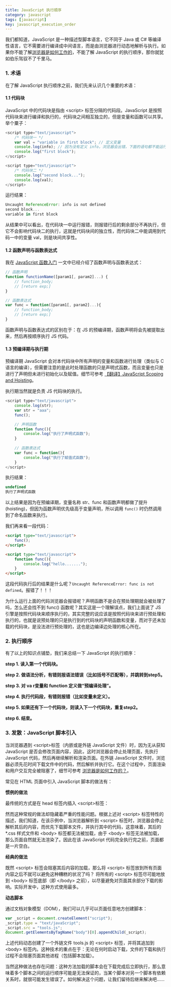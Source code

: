 ```yaml
---
title: JavaScript 执行顺序
category: javascript
tags: [javascript]
key: javascript_execution_order
---
```


我们都知道，JavaScript 是一种描述型脚本语言，它不同于 Java 或 C# 等编译性语言，它不需要进行编译成中间语言，而是由浏览器进行动态地解析与执行。如果你不能了解[浏览器是如何工作的](/2016/11/javascript_how_broswers_work/)，不能了解 JavaScript 的执行顺序，那你就犹如伯乐驾驭不了千里马。

### 1. 术语 ###

在了解 JavaScript 执行顺序之前，我们先来认识几个重要的术语：

#### 1.1 代码块 ####

JavaScript 中的代码块是指由 \<script> 标签分隔的代码段。JavaScript 是按照代码块来进行编译和执行的，代码块之间相互独立的，但是变量和函数可以共享。举个粟子：

```javascript
<script type="text/javascript">
	/* 代码块一 */
	var val = "variable in first block"; // 定义变量
	console.log(info); // 因为没有定义 info，浏览器会出错，下面的语句都不能运行
	console.log("first block");
</script>

<script type="text/javascript">
	/* 代码块二 */
	console.log("second block...");
	console.log(val);
</script>
```

运行结果：

```javascript
Uncaught ReferenceError: info is not defined
second block...
variable in first block
```

从结果中可以看出，在代码块一中运行报错，则报错行后的剩余部分不再执行，但它不会影响代码块二的执行，这就是代码块间的独立性，而代码块二中能调用到代码一中的变量 val，则是块间共享性。

#### 1.2 函数声明与函数表达式 ####

我在 [JavaScript 函数入门](/2016/11/javascript_function_started/) 一文中已经介绍了函数声明与函数表达式：

```javascript
// 函数声明
function functionName([param1[, param2]...) {
	// function_body;
	// [return exp;]
}

// 函数表达式
var func = function([param1[, param2]...){
	// function_body;
	// [return exp;]
}
```

函数声明与函数表达式的区别在于：在 JS 的预编译期，函数声明将会先被提取出来，然后再按顺序执行 JS 代码。

#### 1.3 预编译期与执行期 ####

预编译期 JavaScript 会对本代码块中所有声明的变量和函数进行处理（类似与 C 语言的编译），但需要注意的是此时处理函数的只是声明式函数，而且变量也只是进行了声明但未进行初始化以及赋值。细节可参考 [【翻译】JavaScript Scoping and Hoisting](/2016/11/javascript_scoping_and_hoisting/)。

执行期当然就是负责 JS 代码块的执行。

```javascript
<script type="text/javascript">  
	console.log(str); 
	var str = "aaa";  
	func(); 

	// 声明函数
	function func(){ 
		console.log("执行了声明式函数");  
	}  
    
	// 函数表达式
	var func = function(){ 
		console.log("执行了赋值式函数");  
	}  
</script> 
```

执行结果：
	
```javascript
undefined
执行了声明式函数
```

以上结果是因为在预编译期，变量名称 str、func 和函数声明都做了提升 (hoisting)，但因为函数声明优先级高于变量声明，所以调用 `func()` 时仍然调用到了命名函数来执行。

我们再来看一段代码：

```html
<script type="text/javascript">  
	func();
</script>

<script type="text/javascript">  
	function func(){
		console.log("hello.......");  
	}  
</script>
```

这段代码执行后的结果是什么呢？`Uncaught ReferenceError: func is not defined`。报错了！！！

为什么运行上面的代码浏览器会报错呢？声明函数不是会在预处理期就会被处理了吗，怎么还会找不到 func() 函数呢？其实这是一个理解误点，我们上面说了 JS 引擎是按照代码块来顺序执行的，其实完整的说应该是按照代码块来进行预处理和执行的，也就是说预处理的只是执行到的代码块的声明函数和变量，而对于还未加载的代码块，是没法进行预处理的，这也是边编译边处理的核心所在。

### 2. 执行顺序 ###

有了以上的知识点铺垫，我们来总结一下 JavaScript 的执行顺序：

**step 1. 读入第一个代码块。**

**step 2. 做语法分析，有错则报语法错误（比如括号不匹配等），并跳转到step5。**

**step 3. 对 va r变量和 function 定义做“预编译处理”。**

**step 4. 执行代码段，有错则报错（比如变量未定义）。**

**step 5. 如果还有下一个代码块，则读入下一个代码块，重复step2。**

**step 6. 结束。**

### 3. 发散：JavaScript 脚本引入 ###

当浏览器遇到 \<script>标签（内嵌或是外链 JavaScript 文件）时，因为无从获知 JavaScript 是否会修改页面内容，因此，这时浏览器会停止处理页面，先执行 JavaScript 代码，然后再继续解析和渲染页面。在外链 JavaScript 文件时，浏览器必须先花时间下载文件中的代码，然后解析并执行它。在这个过程中，页面渲染和用户交互完全被阻塞了，细节可参考 [浏览器是如何工作的？](/2016/11/javascript_how_broswers_work/)。

常见在 HTML 页面中引入 JavaScript 脚本的做法有：

**惯例的做法**

最传统的方式是在 head 标签内插入 \<script>标签：

然而这种常规的做法却隐藏着严重的性能问题。根据上述对 \<script> 标签特性的描述，我们知道，在该示例中，当浏览器解析到 \<script> 标签时，浏览器会停止解析其后的内容，而优先下载脚本文件，并执行其中的代码，这意味着，其后的 *.css 样式文件和 \<body> 标签都无法被加载，由于 \<body> 标签无法被加载，那么页面自然就无法渲染了。因此在该 JavaScript 代码完全执行完之前，页面都是一片空白。

**经典的做法**

既然 \<script> 标签会阻塞其后内容的加载，那么将 \<script> 标签放到所有页面内容之后不就可以避免这种糟糕的状况了吗？ 将所有的 \<script> 标签尽可能地放到 \<body> 标签底部（即 \</body> 之前），以尽量避免对页面其余部分下载的影响。实际开发中，这种方式使用最多。

**动态脚本**

通过文档对象模型（DOM），我们可以几乎可以页面任意地方创建脚本：

```javascript
var _script = document.createElement("script"); 
_script.type = "text/javaScript"; 
_script.src = "tools.js"; 
document.getElementsByTagName("body")[0].appendChild(_script);
```

上述代码动态创建了一个外链文件 tools.js 的 \<script> 标签，并将其追加到 \<body> 标签内。这种技术的重点在于：无论在何时启动下载，文件的下载和执行过程不会阻塞页面其他进程（包括脚本加载）。

当然这种做法也存在问题：这种方法加载的脚本会在下载完成后立即执行，那么意味着多个脚本之间的运行顺序可能是无法保证的，当某个脚本对另一个脚本有依赖关系时，就很可能发生错误了。如何解决这个问题，让我们留待后继来解决吧......